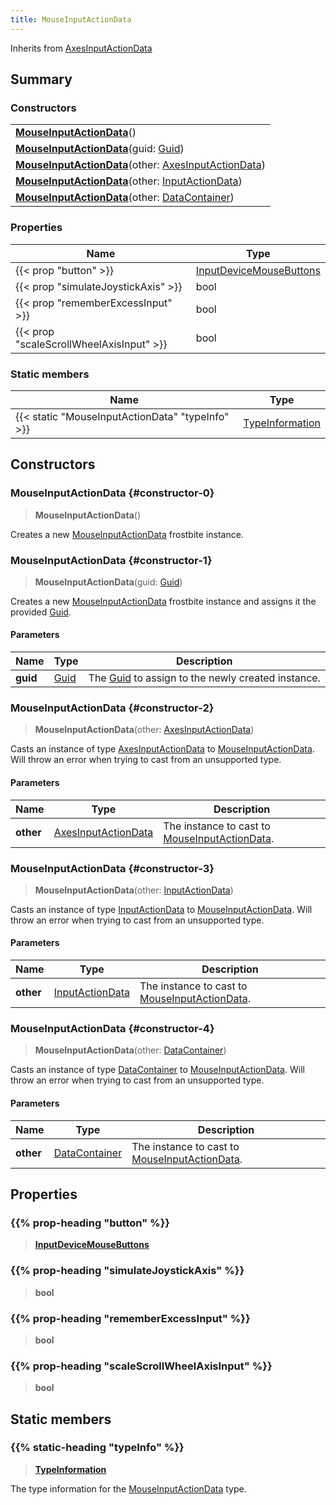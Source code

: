 ```yaml
---
title: MouseInputActionData
---
```


Inherits from [AxesInputActionData](/vext/ref/fb/axesinputactiondata)

## Summary

### Constructors

|  |
| --- |
| **[MouseInputActionData](#constructor-0)**() |
| **[MouseInputActionData](#constructor-1)**(guid: [Guid](/vext/ref/shared/type/guid)) |
| **[MouseInputActionData](#constructor-2)**(other: [AxesInputActionData](/vext/ref/fb/axesinputactiondata)) |
| **[MouseInputActionData](#constructor-3)**(other: [InputActionData](/vext/ref/fb/inputactiondata)) |
| **[MouseInputActionData](#constructor-4)**(other: [DataContainer](/vext/ref/shared/type/datacontainer)) |

### Properties

| Name | Type |
| ---- | ---- |
| {{< prop "button" >}} | [InputDeviceMouseButtons](/vext/ref/fb/inputdevicemousebuttons) |
| {{< prop "simulateJoystickAxis" >}} | bool |
| {{< prop "rememberExcessInput" >}} | bool |
| {{< prop "scaleScrollWheelAxisInput" >}} | bool |

### Static members

| Name | Type |
| ---- | ---- |
| {{< static "MouseInputActionData" "typeInfo" >}} | [TypeInformation](/vext/ref/shared/type/typeinformation) |

## Constructors

### MouseInputActionData {#constructor-0}

> **MouseInputActionData**()

Creates a new [MouseInputActionData](/vext/ref/fb/mouseinputactiondata) frostbite instance.

### MouseInputActionData {#constructor-1}

> **MouseInputActionData**(guid: [Guid](/vext/ref/shared/type/guid))

Creates a new [MouseInputActionData](/vext/ref/fb/mouseinputactiondata) frostbite instance and assigns it the provided [Guid](/vext/ref/shared/type/guid).

#### Parameters

| Name | Type | Description |
| ---- | ---- | ----------- |
| **guid** | [Guid](/vext/ref/shared/type/guid) | The [Guid](/vext/ref/shared/type/guid) to assign to the newly created instance. |

### MouseInputActionData {#constructor-2}

> **MouseInputActionData**(other: [AxesInputActionData](/vext/ref/fb/axesinputactiondata))

Casts an instance of type [AxesInputActionData](/vext/ref/fb/axesinputactiondata) to [MouseInputActionData](/vext/ref/fb/mouseinputactiondata). Will throw an error when trying to cast from an unsupported type.

#### Parameters

| Name | Type | Description |
| ---- | ---- | ----------- |
| **other** | [AxesInputActionData](/vext/ref/fb/axesinputactiondata) | The instance to cast to [MouseInputActionData](/vext/ref/fb/mouseinputactiondata). |

### MouseInputActionData {#constructor-3}

> **MouseInputActionData**(other: [InputActionData](/vext/ref/fb/inputactiondata))

Casts an instance of type [InputActionData](/vext/ref/fb/inputactiondata) to [MouseInputActionData](/vext/ref/fb/mouseinputactiondata). Will throw an error when trying to cast from an unsupported type.

#### Parameters

| Name | Type | Description |
| ---- | ---- | ----------- |
| **other** | [InputActionData](/vext/ref/fb/inputactiondata) | The instance to cast to [MouseInputActionData](/vext/ref/fb/mouseinputactiondata). |

### MouseInputActionData {#constructor-4}

> **MouseInputActionData**(other: [DataContainer](/vext/ref/shared/type/datacontainer))

Casts an instance of type [DataContainer](/vext/ref/shared/type/datacontainer) to [MouseInputActionData](/vext/ref/fb/mouseinputactiondata). Will throw an error when trying to cast from an unsupported type.

#### Parameters

| Name | Type | Description |
| ---- | ---- | ----------- |
| **other** | [DataContainer](/vext/ref/shared/type/datacontainer) | The instance to cast to [MouseInputActionData](/vext/ref/fb/mouseinputactiondata). |

## Properties

### {{% prop-heading "button" %}}

> **[InputDeviceMouseButtons](/vext/ref/fb/inputdevicemousebuttons)**

### {{% prop-heading "simulateJoystickAxis" %}}

> **bool**

### {{% prop-heading "rememberExcessInput" %}}

> **bool**

### {{% prop-heading "scaleScrollWheelAxisInput" %}}

> **bool**

## Static members

### {{% static-heading "typeInfo" %}}

> **[TypeInformation](/vext/ref/shared/type/typeinformation)**

The type information for the [MouseInputActionData](/vext/ref/fb/mouseinputactiondata) type.

